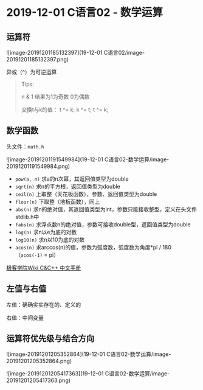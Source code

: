 # 2019-12-01 C语言02 - 数学运算

## 运算符

![image-20191201185132397](19-12-01 C语言02/image-20191201185132397.png)

异或（^）为可逆运算

> Tips:
>
> n & 1  结果为1为奇数 0为偶数
>
> 交换t与k的值： t ^= k; k ^= t; t ^= k;

## 数学函数

头文件：`math.h`

![image-20191201191549984](19-12-01 C语言02-数学运算/image-20191201191549984.png)

- `pow(a, n)` 求a的n次幂，其返回值类型为double
- `sqrt(n)` 求n的平方根，返回值类型为double
- `ceil(n)` 上取整（天花板函数），参数、返回值类型为double
- `floor(n)` 下取整（地板函数），同上
- `abs(n)` 求n的绝对值，其返回值类型为int，参数只能接收整型，定义在头文件stdlib.h中
- `fabs(n)` 求浮点数n的绝对值，参数可接收double型，返回值类型为double
- `log(n)` 求n以e为底的对数
- `log10(n)` 求n以10为底的对数
- `acos(n)` 求arccos(n)的值，参数为弧度数，弧度数为角度*pi / 180（`acos(-1)` = pi）

[极客学院Wiki C&C++ 中文手册](http://wiki.jikexueyuan.com/project/c/)

## 左值与右值

左值：确确实实存在的、定义的

右值：中间变量

## 运算符优先级与结合方向

![image-20191201205352864](19-12-01 C语言02-数学运算/image-20191201205352864.png)

![image-20191201205417363](19-12-01 C语言02-数学运算/image-20191201205417363.png)

